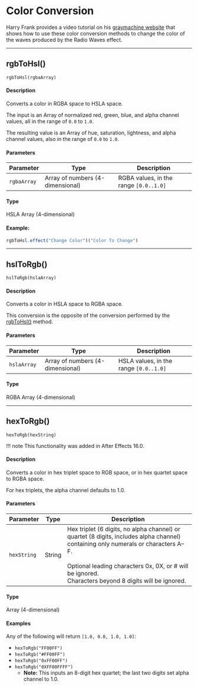 # Color Conversion

Harry Frank provides a video tutorial on his [graymachine website](http://www.graymachine.com/tutorials/rgb-to-hsl-expressions/) that shows how to use these color conversion methods to change the color of the waves produced by the Radio Waves effect.

---

## rgbToHsl()

`rgbToHsl(rgbaArray)`

#### Description

Converts a color in RGBA space to HSLA space.

The input is an Array of normalized red, green, blue, and alpha channel values, all in the range of `0.0` to `1.0`.

The resulting value is an Array of hue, saturation, lightness, and alpha channel values, also in the range of `0.0` to `1.0`.

#### Parameters

|  Parameter  |               Type               |              Description               |
| ----------- | -------------------------------- | -------------------------------------- |
| `rgbaArray` | Array of numbers (4-dimensional) | RGBA values, in the range `[0.0..1.0]` |

#### Type

HSLA Array (4-dimensional)

#### Example:

```js
rgbToHsl.effect("Change Color")("Color To Change")
```

---

## hslToRgb()

`hslToRgb(hslaArray)`

#### Description

Converts a color in HSLA space to RGBA space.

This conversion is the opposite of the conversion performed by the [rgbToHsl()](#rgbtohsl) method.

#### Parameters

|  Parameter  |               Type               |              Description               |
| ----------- | -------------------------------- | -------------------------------------- |
| `hslaArray` | Array of numbers (4-dimensional) | HSLA values, in the range `[0.0..1.0]` |

#### Type

RGBA Array (4-dimensional)

---

## hexToRgb()

`hexToRgb(hexString)`

!!! note
    This functionality was added in After Effects 16.0.

#### Description

Converts a color in hex triplet space to RGB space, or in hex quartet space to RGBA space.

For hex triplets, the alpha channel defaults to 1.0.

#### Parameters

|  Parameter  |  Type  |                                                                                                                      Description                                                                                                                      |
| ----------- | ------ | ----------------------------------------------------------------------------------------------------------------------------------------------------------------------------------------------------------------------------------------------------- |
| `hexString` | String | Hex triplet (6 digits, no alpha channel) or quartet (8 digits, includes alpha channel) containing only numerals or characters A–F.<br/><br/>Optional leading characters 0x, 0X, or # will be ignored.<br/>Characters beyond 8 digits will be ignored. |

#### Type

Array (4-dimensional)

#### Examples

Any of the following will return `[1.0, 0.0, 1.0, 1.0]`:

- `hexToRgb("FF00FF")`
- `hexToRgb("#FF00FF")`
- `hexToRgb("0xFF00FF")`
- `hexToRgb("0XFF00FFFF")`
    - **Note:** This inputs an 8-digit hex quartet; the last two digits set alpha channel to 1.0.
